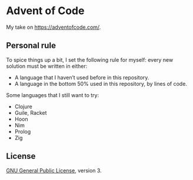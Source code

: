 # Advent of Code

My take on <https://adventofcode.com/>.

## Personal rule

To spice things up a bit, I set the following rule for myself: every new
solution must be written in either:

 * A language that I haven’t used before in this repository.
 * A language in the bottom 50% used in this repository, by lines of code.

Some languages that I still want to try:

 * Clojure
 * Guile, Racket
 * Hoon
 * Nim
 * Prolog
 * Zig

## License

[GNU General Public License](https://www.gnu.org/licenses/gpl-3.0.html), version 3.
